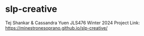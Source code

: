# slp-creative
Tej Shankar & Cassandra Yuen
JLS476 Winter 2024
Project Link: https://minestronesoprano.github.io/slp-creative/ 
